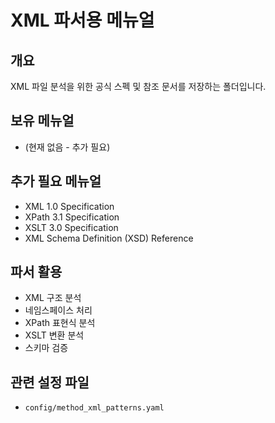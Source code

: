 # XML 파서용 메뉴얼

## 개요
XML 파일 분석을 위한 공식 스펙 및 참조 문서를 저장하는 폴더입니다.

## 보유 메뉴얼
- (현재 없음 - 추가 필요)

## 추가 필요 메뉴얼
- XML 1.0 Specification
- XPath 3.1 Specification
- XSLT 3.0 Specification
- XML Schema Definition (XSD) Reference

## 파서 활용
- XML 구조 분석
- 네임스페이스 처리
- XPath 표현식 분석
- XSLT 변환 분석
- 스키마 검증

## 관련 설정 파일
- `config/method_xml_patterns.yaml`
